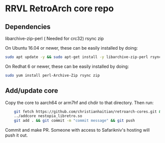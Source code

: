 # RRVL RetroArch core repo

## Dependencies

libarchive-zip-perl ( Needed for crc32)
rsync
zip

On Ubuntu 16.04 or newer, these can be easily installed by doing:
```bash
sudo apt update -y && sudo apt-get install -y libarchive-zip-perl rsync zip
```

On Redhat 6 or newer, these can be easily installed by doing:
```bash
sudo yum install perl-Archive-Zip rsync zip
```

## Add/update core

Copy the core to aarch64 or arm7hf and chdir to that directory. Then run:
```bash
    git fetch https://github.com/christianhaitian/retroarch-cores.git && git merge https://github.com/christianhaitian/retroarch-cores.git/master
    ../addcore nestopia_libretro.so
    git add . && git commit -m "commit message" && git push
```

Commit and make PR. Someone with access to Safarikniv's hosting will push it out.

